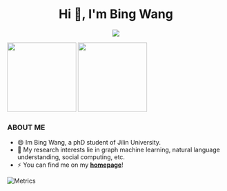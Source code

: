 <h1 align="center">Hi 👋, I'm Bing Wang</h1>

<p align="center"> 
  <img src="https://profile-counter.glitch.me/wangbing1416/count.svg" />
</p>

<img height="160px" src="https://github-readme-stats-git-masterrstaa-rickstaa.vercel.app/api?username=wangbing1416&show_icons=true&theme=github_dark" /> <img height="160px" src="https://github-readme-stats-git-masterrstaa-rickstaa.vercel.app/api/top-langs/?username=wangbing1416&theme=github_dark" />

### ABOUT ME
- 😄 Im Bing Wang, a phD student of Jilin University.
- 🔭 My research interests lie in graph machine learning, natural language understanding, social computing, etc.
- ⚡ You can find me on my [**homepage**](https://wangbing1416.github.io)!

![Metrics](https://metrics.lecoq.io/wangbing1416?template=classic&base=header%2C%20activity%2C%20community%2C%20repositories%2C%20metadata&base.indepth=false&base.hireable=false&base.skip=false&config.timezone=Asia%2FShanghai)
